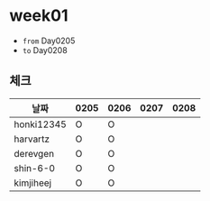 # week01

- `from` Day0205
- `to` Day0208

## 체크

| 날짜         |0205|0206|0207|0208|
|------------|---|---|---|---|
| honki12345 |O|O|||
| harvartz   |O|O|||
| derevgen   |O|O|||
| shin-6-0   |O|O|||
| kimjiheej |O|O|||
